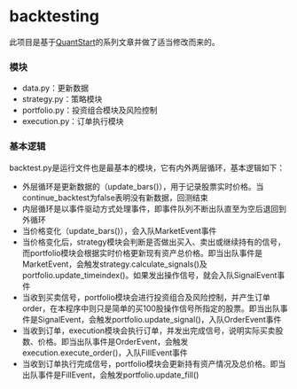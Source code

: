 # backtesting
此项目是基于[QuantStart](https://www.quantstart.com/articles)的系列文章并做了适当修改而来的。

### 模块
* data.py：更新数据
* strategy.py：策略模块
* portfolio.py：投资组合模块及风险控制
* execution.py：订单执行模块

### 基本逻辑
backtest.py是运行文件也是最基本的模块，它有内外两层循环，基本逻辑如下：
* 外层循环是更新数据的（update_bars()），用于记录股票实时价格。当continue_backtest为false表明没有新数据，回测结束
* 内层循环是以事件驱动方式处理事件，即事件队列不断出队直至为空后退回到外循环
* 当价格变化（update_bars()），会入队MarketEvent事件
* 当价格变化后，strategy模块会判断是否做出买入、卖出或继续持有的信号，而portfolio模块会根据实时价格更新现有资产总价格。即当出队事件是MarketEvent，会触发strategy.calculate_signals()及portfolio.update_timeindex()。如果发出操作信号，就会入队SignalEvent事件
* 当收到买卖信号，portfolio模块会进行投资组合及风险控制，并产生订单order，在本程序中则只是简单的买100股操作信号所指定的股票。即当出队事件是SignalEvent，会触发portfolio.update_signal()，入队OrderEvent事件
* 当收到订单，execution模块会执行订单，并发出完成信号，说明实际买卖股数、价格。即当出队事件是OrderEvent，会触发execution.execute_order()，入队FillEvent事件
* 当收到订单执行完成信号，portfolio模块会更新持有资产情况及总价格。即当出队事件是FillEvent，会触发portfolio.update_fill()


